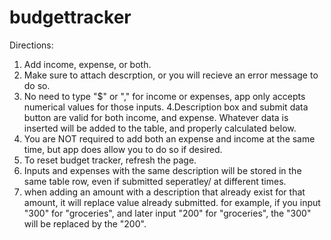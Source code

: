 # budgettracker

<!-- 1. Thank you for using my budget planner app, BudgetBuddy. BudgetBuddy allows you to track your income and expense, and recieve a summary of your activity

2. The description box provided allows you to add descriptions to your income and expsnes, so if you input "$2000" for your paycheck (income) and "$300" for groceries (expense), you should put " paycheck and grocery". If you only entered one or the other, the function works just the same!

3. The "Add data" button submits whatever data you want it to! if youd like to include only an expense, only an income, or both, the "Add Data" button will allow you to do store your data all the same. This makes our app appear cleaner, and more responsive! Try it out! -->

Directions:

1. Add income, expense, or both.
2. Make sure to attach descrption, or you will recieve an error message to do so.
3. No need to type "$" or "," for income or expenses, app only accepts numerical values for those inputs.
   4.Description box and submit data button are valid for both income, and expense. Whatever data is inserted will be added to the table, and properly calculated below.
4. You are NOT required to add both an expense and income at the same time, but app does allow you to do so if desired.
5. To reset budget tracker, refresh the page.
6. Inputs and expenses with the same description will be stored in the same table row, even if submitted seperatley/ at different times.
7. when adding an amount with a description that already exist for that amount, it will replace value already submitted. for example, if you input "300" for "groceries", and later input "200" for "groceries", the "300" will be replaced by the "200".
